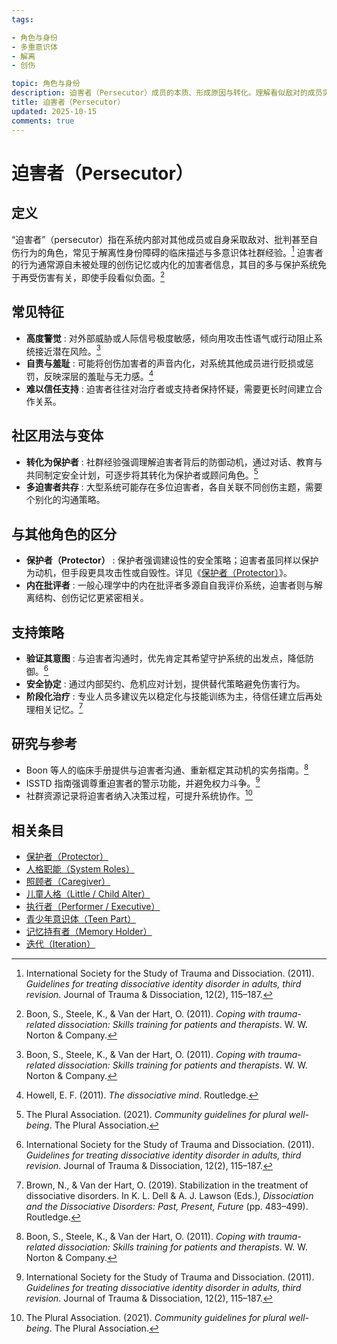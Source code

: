 ```yaml
---
tags:

- 角色与身份
- 多重意识体
- 解离
- 创伤

topic: 角色与身份
description: 迫害者（Persecutor）成员的本质、形成原因与转化。理解看似敌对的成员实际上的保护意图，探索化解内部冲突的方法
title: 迫害者（Persecutor）
updated: 2025-10-15
comments: true
---
```


# 迫害者（Persecutor）

## 定义

“迫害者”（persecutor）指在系统内部对其他成员或自身采取敌对、批判甚至自伤行为的角色，常见于解离性身份障碍的临床描述与多意识体社群经验。[^isstd2011] 迫害者的行为通常源自未被处理的创伤记忆或内化的加害者信息，其目的多与保护系统免于再受伤害有关，即使手段看似负面。[^boon2011]

## 常见特征

- **高度警觉** : 对外部威胁或人际信号极度敏感，倾向用攻击性语气或行动阻止系统接近潜在风险。[^boon2011]
- **自责与羞耻** : 可能将创伤加害者的声音内化，对系统其他成员进行贬损或惩罚，反映深层的羞耻与无力感。[^howell2011]
- **难以信任支持** : 迫害者往往对治疗者或支持者保持怀疑，需要更长时间建立合作关系。

## 社区用法与变体

- **转化为保护者** : 社群经验强调理解迫害者背后的防御动机，通过对话、教育与共同制定安全计划，可逐步将其转化为保护者或顾问角色。[^thepluralassociation2021]
- **多迫害者共存** : 大型系统可能存在多位迫害者，各自关联不同创伤主题，需要个别化的沟通策略。

## 与其他角色的区分

- **保护者（Protector）** : 保护者强调建设性的安全策略；迫害者虽同样以保护为动机，但手段更具攻击性或自毁性。详见《[保护者（Protector）](Protector.md)》。
- **内在批评者** : 一般心理学中的内在批评者多源自自我评价系统，迫害者则与解离结构、创伤记忆更紧密相关。

## 支持策略

- **验证其意图** : 与迫害者沟通时，优先肯定其希望守护系统的出发点，降低防御。[^isstd2011]
- **安全协定** : 通过内部契约、危机应对计划，提供替代策略避免伤害行为。
- **阶段化治疗** : 专业人员多建议先以稳定化与技能训练为主，待信任建立后再处理相关记忆。[^brown2019]

## 研究与参考

- Boon 等人的临床手册提供与迫害者沟通、重新框定其动机的实务指南。[^boon2011]
- ISSTD 指南强调尊重迫害者的警示功能，并避免权力斗争。[^isstd2011]
- 社群资源记录将迫害者纳入决策过程，可提升系统协作。[^thepluralassociation2021]

[^isstd2011]: International Society for the Study of Trauma and Dissociation. (2011). *Guidelines for treating dissociative identity disorder in adults, third revision*. Journal of Trauma & Dissociation, 12(2), 115–187.
[^boon2011]: Boon, S., Steele, K., & Van der Hart, O. (2011). *Coping with trauma-related dissociation: Skills training for patients and therapists*. W. W. Norton & Company.
[^howell2011]: Howell, E. F. (2011). *The dissociative mind*. Routledge.
[^brown2019]: Brown, N., & Van der Hart, O. (2019). Stabilization in the treatment of dissociative disorders. In K. L. Dell & A. J. Lawson (Eds.), *Dissociation and the Dissociative Disorders: Past, Present, Future* (pp. 483–499). Routledge.
[^thepluralassociation2021]: The Plural Association. (2021). *Community guidelines for plural well-being*. The Plural Association.

## 相关条目

- [保护者（Protector）](Protector.md)
- [人格职能（System Roles）](System-Roles.md)
- [照顾者（Caregiver）](Caregiver.md)
- [儿童人格（Little / Child Alter）](Child-Alter.md)
- [执行者（Performer / Executive）](Performer-Executive.md)
- [青少年意识体（Teen Part）](Teen.md)
- [记忆持有者（Memory Holder）](Memory-Holder.md)
- [迭代（Iteration）](Iteration.md)
